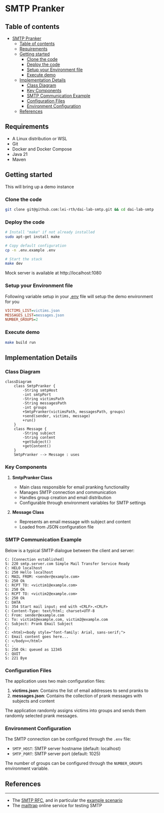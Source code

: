 # SMTP Pranker

## Table of contents
- [SMTP Pranker](#smtp-pranker)
  - [Table of contents](#table-of-contents)
  - [Requirements](#requirements)
  - [Getting started](#getting-started)
    - [Clone the code](#clone-the-code)
    - [Deploy the code](#deploy-the-code)
    - [Setup your Environment file](#setup-your-environment-file)
    - [Execute demo](#execute-demo)
  - [Implementation Details](#implementation-details)
    - [Class Diagram](#class-diagram)
    - [Key Components](#key-components)
    - [SMTP Communication Example](#smtp-communication-example)
    - [Configuration Files](#configuration-files)
    - [Environment Configuration](#environment-configuration)
  - [References](#references)

## Requirements

* A Linux distribution or WSL
* Git
* Docker and Docker Compose
* Java 21
* Maven

## Getting started
This will bring up a demo instance

### Clone the code

```bash
git clone git@github.com:lei-rth/dai-lab-smtp.git && cd dai-lab-smtp
```

### Deploy the code

```bash
# Install "make" if not already installed
sudo apt-get install make 

# Copy default configuration
cp -n .env.example .env

# Start the stack 
make dev
```

Mock server is available at http://localhost:1080

### Setup your Environment file

Following variable setup in your [.env](.env) file will setup the demo environment for you

```ini
VICTIMS_LIST=victims.json
MESSAGES_LIST=messages.json
NUMBER_GROUPS=2
```

### Execute demo

```bash
make build run
```

## Implementation Details

### Class Diagram
```mermaid
classDiagram
    class SmtpPranker {
        -String smtpHost
        -int smtpPort
        -String victimsPath
        -String messagesPath
        -int groups
        +SmtpPranker(victimsPath, messagesPath, groups)
        +send(sender, victims, message)
        +run()
    }
    class Message {
        -String subject
        -String content
        +getSubject()
        +getContent()
    }
    SmtpPranker --> Message : uses
```

### Key Components

1. **SmtpPranker Class**
   - Main class responsible for email pranking functionality
   - Manages SMTP connection and communication
   - Handles group creation and email distribution
   - Configurable through environment variables for SMTP settings

2. **Message Class**
   - Represents an email message with subject and content
   - Loaded from JSON configuration file

### SMTP Communication Example

Below is a typical SMTP dialogue between the client and server:

```
C: [Connection established]
S: 220 smtp.server.com Simple Mail Transfer Service Ready
C: HELO localhost
S: 250 Hello localhost
C: MAIL FROM: <sender@example.com>
S: 250 Ok
C: RCPT TO: <victim1@example.com>
S: 250 Ok
C: RCPT TO: <victim2@example.com>
S: 250 Ok
C: DATA
S: 354 Start mail input; end with <CRLF>.<CRLF>
C: Content-Type: text/html; charset=UTF-8
C: From: sender@example.com
C: To: victim1@example.com, victim2@example.com
C: Subject: Prank Email Subject
C: 
C: <html><body style="font-family: Arial, sans-serif;">
C: Email content goes here...
C: </body></html>
C: .
S: 250 Ok: queued as 12345
C: QUIT
S: 221 Bye
```

### Configuration Files

The application uses two main configuration files:

1. **victims.json**: Contains the list of email addresses to send pranks to
2. **messages.json**: Contains the collection of prank messages with subjects and content

The application randomly assigns victims into groups and sends them randomly selected prank messages.

### Environment Configuration

The SMTP connection can be configured through the `.env` file:
- `SMTP_HOST`: SMTP server hostname (default: localhost)
- `SMTP_PORT`: SMTP server port (default: 1025)

The number of groups can be configured through the `NUMBER_GROUPS` environment variable.

## References
----------

* The [SMTP RFC](<https://tools.ietf.org/html/rfc5321#appendix-D>), and in particular the [example scenario](<https://tools.ietf.org/html/rfc5321#appendix-D>)
* The [mailtrap](<https://mailtrap.io/>) online service for testing SMTP
